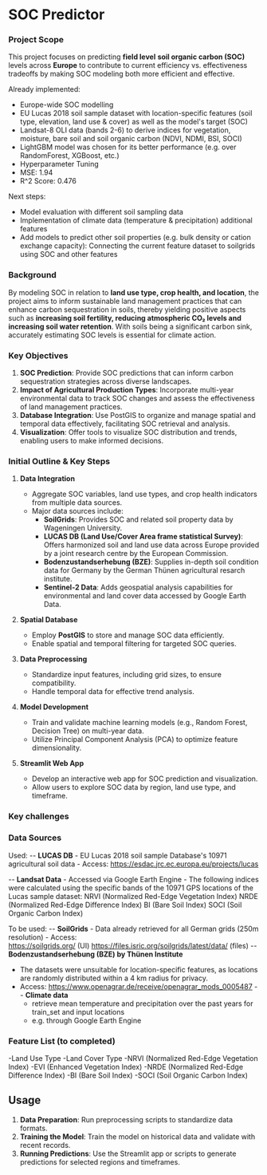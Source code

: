 # SOC Predictor

### Project Scope

This project focuses on predicting **field level** **soil organic carbon (SOC)** levels across **Europe** to contribute to current efficiency vs. effectiveness tradeoffs by making SOC modeling both more efficient and effective.


Already implemented:
- Europe-wide SOC modelling
- EU Lucas 2018 soil sample dataset with location-specific features (soil type, elevation, land use & cover) as well as the model's target (SOC)
- Landsat-8 OLI data (bands 2-6) to derive indices for vegetation, moisture, bare soil and soil organic carbon (NDVI, NDMI, BSI, SOCI)
- LightGBM model was chosen for its better performance (e.g. over RandomForest, XGBoost, etc.)
- Hyperparameter Tuning
- MSE: 1.94
- R^2 Score: 0.476

Next steps:
- Model evaluation with different soil sampling data
- Implementation of climate data (temperature & precipitation) additional features
- Add models to predict other soil properties (e.g. bulk density or cation exchange capacity): Connecting the current feature dataset to soilgrids using SOC and other features


### Background
By modeling SOC in relation to **land use type, crop health, and location**, the project aims to inform sustainable land management practices that can enhance carbon sequestration in soils, thereby yielding positive aspects such as **increasing soil fertility, reducing atmospheric CO₂ levels and increasing soil water retention**. With soils being a significant carbon sink, accurately estimating SOC levels is essential for climate action.

### Key Objectives

1. **SOC Prediction**: Provide SOC predictions that can inform carbon sequestration strategies across diverse landscapes.
2. **Impact of Agricultural Production Types**: Incorporate multi-year environmental data to track SOC changes and assess the effectiveness of land management practices.
3. **Database Integration**: Use PostGIS to organize and manage spatial and temporal data effectively, facilitating SOC retrieval and analysis.
4. **Visualization**: Offer tools to visualize SOC distribution and trends, enabling users to make informed decisions.

### Initial Outline & Key Steps

1. **Data Integration**  
   - Aggregate SOC variables, land use types, and crop health indicators from multiple data sources.
   - Major data sources include:
     - **SoilGrids**: Provides SOC and related soil property data by Wageningen University.
     - **LUCAS DB (Land Use/Cover Area frame statistical Survey)**: Offers harmonized soil and land use data across Europe provided by a joint research centre by the European Commission.
     - **Bodenzustandserhebung (BZE)**: Supplies in-depth soil condition data for Germany by the German Thünen agricultural resarch institute.
     - **Sentinel-2 Data**: Adds geospatial analysis capabilities for environmental and land cover data accessed by Google Earth Data.
    
2. **Spatial Database**  
   - Employ **PostGIS** to store and manage SOC data efficiently.
   - Enable spatial and temporal filtering for targeted SOC queries.

3. **Data Preprocessing**  
   - Standardize input features, including grid sizes, to ensure compatibility.
   - Handle temporal data for effective trend analysis.

4. **Model Development**  
   - Train and validate machine learning models (e.g., Random Forest, Decision Tree) on multi-year data.
   - Utilize Principal Component Analysis (PCA) to optimize feature dimensionality.

5. **Streamlit Web App**  
   - Develop an interactive web app for SOC prediction and visualization.
   - Allow users to explore SOC data by region, land use type, and timeframe.
  

### Key challenges

### Data Sources

Used:
-- **LUCAS DB**
     - EU Lucas 2018 soil sample Database's 10971 agricultural soil data
     - Access: https://esdac.jrc.ec.europa.eu/projects/lucas
  
-- **Landsat Data**
     - Accessed via Google Earth Engine
     - The following indices were calculated using the specific bands of the 10971 GPS locations of the Lucas sample dataset:
        NRVI (Normalized Red-Edge Vegetation Index)
        NRDE (Normalized Red-Edge Difference Index)
        BI (Bare Soil Index)
        SOCI (Soil Organic Carbon Index)
  
To be used:
-- **SoilGrids**
     - Data already retrieved for all German grids (250m resolution)
     - Access:  
        https://soilgrids.org/ (UI)
        https://files.isric.org/soilgrids/latest/data/ (files)
-- **Bodenzustandserhebung (BZE) by Thünen Institute**
   - The datasets were unsuitable for location-specific features, as locations are randomly distributed within a 4 km radius for      privacy.
   - Access: https://www.openagrar.de/receive/openagrar_mods_0005487
-- **Climate data**
     - retrieve mean temperature and precipitation over the past years for train_set and input locations
     - e.g. through Google Earth Engine


### Feature List (to completed)
-Land Use Type
-Land Cover Type
-NRVI (Normalized Red-Edge Vegetation Index)
-EVI (Enhanced Vegetation Index)
-NRDE (Normalized Red-Edge Difference Index)
-BI (Bare Soil Index)
-SOCI (Soil Organic Carbon Index)

## Usage

1. **Data Preparation**: Run preprocessing scripts to standardize data formats.
2. **Training the Model**: Train the model on historical data and validate with recent records.
3. **Running Predictions**: Use the Streamlit app or scripts to generate predictions for selected regions and timeframes.
